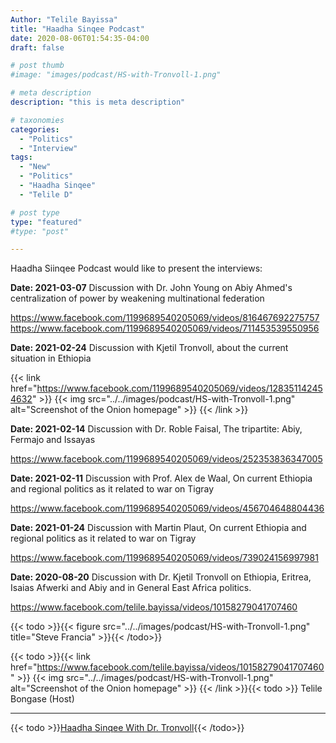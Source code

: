 ```yaml
---
Author: "Telile Bayissa"
title: "Haadha Sinqee Podcast"
date: 2020-08-06T01:54:35-04:00
draft: false

# post thumb
#image: "images/podcast/HS-with-Tronvoll-1.png"

# meta description
description: "this is meta description"

# taxonomies
categories: 
  - "Politics"
  - "Interview"
tags:
  - "New"
  - "Politics"
  - "Haadha Sinqee"
  - "Telile D"

# post type
type: "featured"
#type: "post"

---
```

Haadha Siinqee Podcast would like to present the interviews:

**Date: 2021-03-07**
Discussion with Dr. John Young on Abiy Ahmed's centralization of power by weakening multinational federation

https://www.facebook.com/1199689540205069/videos/816467692275757
https://www.facebook.com/1199689540205069/videos/711453539550956

**Date: 2021-02-24**
Discussion with Kjetil Tronvoll, about the current situation in Ethiopia

{{< link href="https://www.facebook.com/1199689540205069/videos/128351142454632" >}}
  {{< img src="../../images/podcast/HS-with-Tronvoll-1.png" alt="Screenshot of the Onion homepage" >}}
{{< /link >}}

**Date: 2021-02-14**
Discussion with Dr. Roble Faisal, The tripartite: Abiy, Fermajo and Issayas

https://www.facebook.com/1199689540205069/videos/252353836347005

**Date: 2021-02-11**
Discussion with Prof. Alex de Waal, On current Ethiopia and regional politics as it related to war on Tigray

https://www.facebook.com/1199689540205069/videos/456704648804436

**Date: 2021-01-24**
Discussion with Martin Plaut, On current Ethiopia and regional politics as it related to war on Tigray

https://www.facebook.com/1199689540205069/videos/739024156997981

**Date: 2020-08-20**
Discussion with Dr. Kjetil Tronvoll on Ethiopia, Eritrea, Isaias Afwerki and Abiy and in General East Africa politics.

https://www.facebook.com/telile.bayissa/videos/10158279041707460

{{< todo >}}{{< figure src="../../images/podcast/HS-with-Tronvoll-1.png" 
     title="Steve Francia" >}}{{< /todo>}}
 
{{< todo >}}{{< link href="https://www.facebook.com/telile.bayissa/videos/10158279041707460" >}}
  {{< img src="../../images/podcast/HS-with-Tronvoll-1.png" alt="Screenshot of the Onion homepage" >}}
{{< /link >}}{{< todo >}}
Telile Bongase (Host)

<hr>


{{< todo >}}[Haadha Sinqee With Dr. Tronvoll](https://www.facebook.com/telile.bayissa/videos/10158279041707460 "Haadha Sinqee With Dr. Tronvoll"){{< /todo>}}
